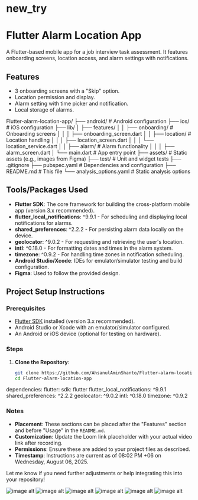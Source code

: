 # new_try

# Flutter Alarm Location App

A Flutter-based mobile app for a job interview task assessment. It features onboarding screens, location access, and alarm settings with notifications.

## Features
- 3 onboarding screens with a "Skip" option.
- Location permission and display.
- Alarm setting with time picker and notification.
- Local storage of alarms.

Flutter-alarm-location-app/
├── android/              # Android configuration
├── ios/                  # iOS configuration
├── lib/
│   ├── features/
│   │   ├── onboarding/   # Onboarding screens
│   │   │   ├── onboarding_screen.dart
│   │   ├── location/     # Location handling
│   │   │   ├── location_screen.dart
│   │   │   └── location_service.dart
│   │   ├── alarm/        # Alarm functionality
│   │   │   ├── alarm_screen.dart
│   └── main.dart         # App entry point
├── assets/               # Static assets (e.g., images from Figma)
├── test/                 # Unit and widget tests
├── .gitignore
├── pubspec.yaml          # Dependencies and configuration
├── README.md             # This file
└── analysis_options.yaml # Static analysis options

## Tools/Packages Used
- **Flutter SDK**: The core framework for building the cross-platform mobile app (version 3.x recommended).
- **flutter_local_notifications**: ^9.9.1 - For scheduling and displaying local notifications for alarms.
- **shared_preferences**: ^2.2.2 - For persisting alarm data locally on the device.
- **geolocator**: ^9.0.2 - For requesting and retrieving the user's location.
- **intl**: ^0.18.0 - For formatting dates and times in the alarm system.
- **timezone**: ^0.9.2 - For handling time zones in notification scheduling.
- **Android Studio/Xcode**: IDEs for emulator/simulator testing and build configuration.
- **Figma**: Used to follow the provided design[](https://www.figma.com/design/FbHsUNPJ3tRWWdvh32cmh0/Test-01-%7C%7C-Figma?node-id=2001-183&t=PtunpJ3oiYPBvBA8-1).

## Project Setup Instructions

### Prerequisites
- [Flutter SDK](https://flutter.dev/docs/get-started/install) installed (version 3.x recommended).
- Android Studio or Xcode with an emulator/simulator configured.
- An Android or iOS device (optional for testing on hardware).

### Steps
1. **Clone the Repository**:
   ```bash
   git clone https://github.com/AhsanulAminShanto/Flutter-alarm-location-app.git
   cd Flutter-alarm-location-app

dependencies:
  flutter:
    sdk: flutter
  flutter_local_notifications: ^9.9.1
  shared_preferences: ^2.2.2
  geolocator: ^9.0.2
  intl: ^0.18.0
  timezone: ^0.9.2

### Notes
- **Placement**: These sections can be placed after the "Features" section and before "Usage" in the `README.md`.
- **Customization**: Update the Loom link placeholder with your actual video link after recording.
- **Permissions**: Ensure these are added to your project files as described.
- **Timestamp**: Instructions are current as of 08:02 PM +06 on Wednesday, August 06, 2025.

Let me know if you need further adjustments or help integrating this into your repository!

![image alt](https://github.com/AhsanulAminShanto/Flutter-alarm-location-app/blob/master/Screenshot%20of%20the%20Flutter%20Alarm%20App/1.PNG?raw=true)
![image alt](https://github.com/AhsanulAminShanto/Flutter-alarm-location-app/blob/master/Screenshot%20of%20the%20Flutter%20Alarm%20App/2.PNG?raw=true)
![image alt](https://github.com/AhsanulAminShanto/Flutter-alarm-location-app/blob/master/Screenshot%20of%20the%20Flutter%20Alarm%20App/3.PNG?raw=true)
![image alt](https://github.com/AhsanulAminShanto/Flutter-alarm-location-app/blob/master/Screenshot%20of%20the%20Flutter%20Alarm%20App/4.PNG?raw=true)
![image alt](https://github.com/AhsanulAminShanto/Flutter-alarm-location-app/blob/master/Screenshot%20of%20the%20Flutter%20Alarm%20App/5.PNG?raw=true)
![image alt](https://github.com/AhsanulAminShanto/Flutter-alarm-location-app/blob/master/Screenshot%20of%20the%20Flutter%20Alarm%20App/6.PNG?raw=true)
